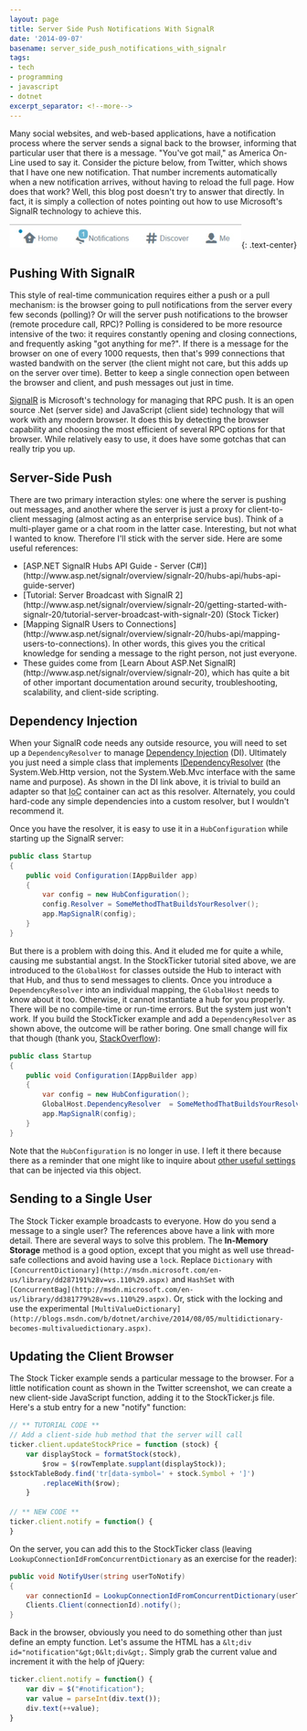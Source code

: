 ```yaml
---
layout: page
title: Server Side Push Notifications With SignalR
date: '2014-09-07'
basename: server_side_push_notifications_with_signalr
tags:
- tech
- programming
- javascript
- dotnet
excerpt_separator: <!--more-->
---
```


Many social websites, and web-based applications, have a notification process
where the server sends a signal back to the browser, informing that particular
user that there is a message. "You've got mail," as America On-Line used to say
it. Consider the picture below, from Twitter, which shows that I have one new
notification. That number increments automatically when a new notification
arrives, without having to reload the full page. How does that work? Well, this
blog post doesn't try to answer that directly. In fact, it is simply a
collection of notes pointing out how to use Microsoft's SignalR technology to
achieve this.

![example from Twitter](/images/twitterNotification.jpg){: .text-center}

<!--more-->

## Pushing With SignalR

This style of real-time communication requires either a push or a pull
mechanism: is the browser going to pull notifications from the server every few
seconds (polling)? Or will the server push notifications to the browser (remote
procedure call, RPC)? Polling is considered to be more resource intensive of the
two: it requires constantly opening and closing connections, and frequently
asking "got anything for me?". If there is a message for the browser on one of
every 1000 requests, then that's 999 connections that wasted bandwith on the
server (the client might not care, but this adds up on the server over time).
Better to keep a single connection open between the browser and client, and push
messages out just in time.

[SignalR](http://signalr.net/) is Microsoft's technology for managing
that RPC push. It is an open source .Net (server side) and JavaScript (client
side) technology that will work with any modern browser. It does this by
detecting the browser capability and choosing the most efficient of several RPC
options for that browser. While relatively easy to use, it does have some
gotchas that can really trip you up.

## Server-Side Push

There are two primary interaction styles: one where the server is pushing out
messages, and another where the server is just a proxy for client-to-client
messaging (almost acting as an enterprise service bus). Think of a multi-player
game or a chat room in the latter case. Interesting, but not what I wanted to
know. Therefore I'll stick with the server side. Here are some useful
references:

<ul>
<li>[ASP.NET SignalR Hubs API Guide - Server (C#)](http://www.asp.net/signalr/overview/signalr-20/hubs-api/hubs-api-guide-server)</li>
<li>[Tutorial: Server Broadcast with SignalR 2](http://www.asp.net/signalr/overview/signalr-20/getting-started-with-signalr-20/tutorial-server-broadcast-with-signalr-20) (Stock Ticker)</li>
<li>[Mapping SignalR Users to Connections](http://www.asp.net/signalr/overview/signalr-20/hubs-api/mapping-users-to-connections). In other words, this gives you the critical knowledge for  sending a message to the right person, not just everyone.</li>
<li>These guides come from [Learn About ASP.Net SignalR](http://www.asp.net/signalr/overview/signalr-20), which has quite a bit of other important documentation around security, troubleshooting, scalability, and client-side scripting.</li>
</ul>

## Dependency Injection

When your SignalR code needs any outside resource, you will need to set up a
`DependencyResolver` to manage [Dependency
Injection](http://www.asp.net/signalr/overview/signalr-20/extensibility/dependency-injection) (DI). Ultimately you just need a simple class that implements [IDependencyResolver](http://msdn.microsoft.com/en-us/library/system.web.http.dependencies.idependencyresolver%28v=vs.118%29.aspx)
(the System.Web.Http version, not the System.Web.Mvc interface with the same
name and purpose). As shown in the DI link above, it is trivial to build an
adapter so that <acronym title="Inversion of Control">IoC</acronym> container
can act as this resolver. Alternately, you could hard-code any simple
dependencies into a custom resolver, but I wouldn't recommend it.

Once you have the resolver, it is easy to use it in a `HubConfiguration` while
starting up the SignalR server:

```csharp
public class Startup
{
    public void Configuration(IAppBuilder app)
    {
        var config = new HubConfiguration();
        config.Resolver = SomeMethodThatBuildsYourResolver();
        app.MapSignalR(config);
    }
}
```

But there is a problem with doing this. And it eluded me for quite a while,
causing me substantial angst. In the StockTicker tutorial sited above, we are
introduced to the `GlobalHost` for classes outside the Hub to interact with that
Hub, and thus to send messages to clients. Once you introduce a
`DependencyResolver` into an individual mapping, the `GlobalHost` needs to know
about it too. Otherwise, it cannot instantiate a hub for you properly. There
will be no compile-time or run-time errors. But the system just won't work. If
you build the StockTicker example and add a `DependencyResolver` as shown above,
the outcome will be rather boring. One small change will fix that though (thank
you, [StackOverflow](http://stackoverflow.com/questions/21126624/signalr-autofac-owin-why-doesnt-globalhost-connectionmanager-gethubcontext/21126852#comment40181303_21126852)):

```csharp
public class Startup
{
    public void Configuration(IAppBuilder app)
    {
        var config = new HubConfiguration();
        GlobalHost.DependencyResolver  = SomeMethodThatBuildsYourResolver();
        app.MapSignalR(config);
    }
}
```

Note that the `HubConfiguration` is no longer in use. I left it there because
there as a reminder that one might like to inquire about [other
useful settings](http://msdn.microsoft.com/en-us/library/microsoft.aspnet.signalr.hubconfiguration_properties%28v=vs.118%29.aspx) that can be injected via this object.

## Sending to a Single User

The Stock Ticker example broadcasts to everyone. How do you send a message to
a single user? The references above have a link with more detail. There are
several ways to solve this problem. The **In-Memory Storage** method is a good
option, except that you might as well use thread-safe collections and avoid
having use a `lock`. Replace `Dictionary` with `[ConcurrentDictionary](http://msdn.microsoft.com/en-us/library/dd287191%28v=vs.110%29.aspx)`
and `HashSet` with `[ConcurrentBag](http://msdn.microsoft.com/en-us/library/dd381779%28v=vs.110%29.aspx)`.
Or, stick with the locking and use the experimental `[MultiValueDictionary](http://blogs.msdn.com/b/dotnet/archive/2014/08/05/multidictionary-becomes-multivaluedictionary.aspx)`.

## Updating the Client Browser

The Stock Ticker example sends a particular message to the browser. For a little
notification count as shown in the Twitter screenshot, we can create a new
client-side JavaScript function, adding it to the StockTicker.js file. Here's a
stub entry for a new "notify" function:

```javascript
// ** TUTORIAL CODE **
// Add a client-side hub method that the server will call
ticker.client.updateStockPrice = function (stock) {
    var displayStock = formatStock(stock),
        $row = $(rowTemplate.supplant(displayStock));
$stockTableBody.find('tr[data-symbol=' + stock.Symbol + ']')
        .replaceWith($row);
    }

// ** NEW CODE **
ticker.client.notify = function() {
}
```

On the server, you can add this to the StockTicker class (leaving
`LookupConnectionIdFromConcurrentDictionary` as an exercise for the reader):

```csharp
public void NotifyUser(string userToNotify)
{
    var connectionId = LookupConnectionIdFromConcurrentDictionary(userToNotify);
    Clients.Client(connectionId).notify();
}
```

Back in the browser, obviously you need to do something other than just define
an empty function. Let's assume the HTML has a `&lt;div
id="notification"&gt;0&lt;div&gt;`. Simply grab the current value and increment
it with the help of jQuery:

```javascript
ticker.client.notify = function() {
    var div = $("#notification");
    var value = parseInt(div.text());
    div.text(++value);
}
```
